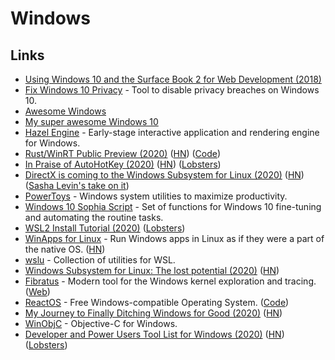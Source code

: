 # Windows

## Links

- [Using Windows 10 and the Surface Book 2 for Web Development (2018)](https://andrewbrookins.com/technology/using-windows-10-and-surface-book-2-for-web-development/)
- [Fix Windows 10 Privacy](https://github.com/modzero/fix-windows-privacy) - Tool to disable privacy breaches on Windows 10.
- [Awesome Windows](https://github.com/Awesome-Windows/Awesome)
- [My super awesome Windows 10](https://github.com/NickSeagull/my-windows)
- [Hazel Engine](https://github.com/TheCherno/Hazel) - Early-stage interactive application and rendering engine for Windows.
- [Rust/WinRT Public Preview (2020)](https://blogs.windows.com/windowsdeveloper/2020/04/30/rust-winrt-public-preview/) ([HN](https://news.ycombinator.com/item?id=23033451)) ([Code](https://github.com/microsoft/winrt-rs))
- [In Praise of AutoHotKey (2020)](https://www.hillelwayne.com/post/ahk/) ([HN](https://news.ycombinator.com/item?id=23156060)) ([Lobsters](https://lobste.rs/s/aqwsn5/praise_autohotkey))
- [DirectX is coming to the Windows Subsystem for Linux (2020)](https://devblogs.microsoft.com/directx/directx-heart-linux/) ([HN](https://news.ycombinator.com/item?id=23241040)) ([Sasha Levin's take on it](https://lkml.org/lkml/2020/5/19/742))
- [PowerToys](https://github.com/microsoft/PowerToys) - Windows system utilities to maximize productivity.
- [Windows 10 Sophia Script](https://github.com/farag2/Windows-10-Sophia-Script) - Set of functions for Windows 10 fine-tuning and automating the routine tasks.
- [WSL2 Install Tutorial (2020)](https://l-o-o-s-e-d.net/wsl2) ([Lobsters](https://lobste.rs/s/zatvvo/wsl2_installation_tutorial_for))
- [WinApps for Linux](https://github.com/Fmstrat/winapps) - Run Windows apps in Linux as if they were a part of the native OS. ([HN](https://news.ycombinator.com/item?id=25021261))
- [wslu](https://github.com/wslutilities/wslu) - Collection of utilities for WSL.
- [Windows Subsystem for Linux: The lost potential (2020)](https://jmmv.dev/2020/11/wsl-lost-potential.html) ([HN](https://news.ycombinator.com/item?id=25154300))
- [Fibratus](https://github.com/rabbitstack/fibratus) - Modern tool for the Windows kernel exploration and tracing. ([Web](https://www.fibratus.io/#/))
- [ReactOS](https://reactos.org/) - Free Windows-compatible Operating System. ([Code](https://github.com/reactos/reactos))
- [My Journey to Finally Ditching Windows for Good (2020)](https://news.ycombinator.com/item?id=25424225) ([HN](https://news.ycombinator.com/item?id=25424225))
- [WinObjC](https://github.com/microsoft/WinObjC) - Objective-C for Windows.
- [Developer and Power Users Tool List for Windows (2020)](https://www.hanselman.com/blog/scott-hanselmans-2021-ultimate-developer-and-power-users-tool-list-for-windows) ([HN](https://news.ycombinator.com/item?id=25534258)) ([Lobsters](https://lobste.rs/s/mv3s2z/scott_hanselman_s_2021_ultimate))

